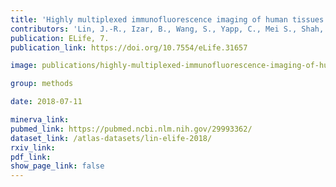 ```yaml
---
title: 'Highly multiplexed immunofluorescence imaging of human tissues and tumors using t-cycif and conventional optical microscopes.'
contributors: 'Lin, J.-R., Izar, B., Wang, S., Yapp, C., Mei S., Shah, P.M., Santagata, S., & Sorger, P.K. (2018).'
publication: ELife, 7.
publication_link: https://doi.org/10.7554/eLife.31657

image: publications/highly-multiplexed-immunofluorescence-imaging-of-human-tissues-and-tumors-using-t-cycif-and-conventional-optical-microscopes.PNG

group: methods

date: 2018-07-11

minerva_link:
pubmed_link: https://pubmed.ncbi.nlm.nih.gov/29993362/
dataset_link: /atlas-datasets/lin-elife-2018/
rxiv_link:
pdf_link:
show_page_link: false
---
```

